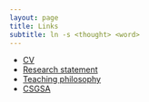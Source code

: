 ```yaml
---
layout: page
title: Links
subtitle: ln -s <thought> <word>
---
```


- [CV](https://github.com/vvzhukov/vvzhukov.github.io/blob/master/docs/VitaliiZhukov_CV_SE.pdf)
- [Research statement](https://github.com/vvzhukov/vvzhukov.github.io/blob/master/docs/VZhukov_Research_Statement.pdf)
- [Teaching philosophy](https://github.com/vvzhukov/vvzhukov.github.io/blob/master/docs/VZhukov_Teaching_Philosophy.pdf)
- [CSGSA](https://uh.campuslabs.com/engage/organization/csgsa/roster)
